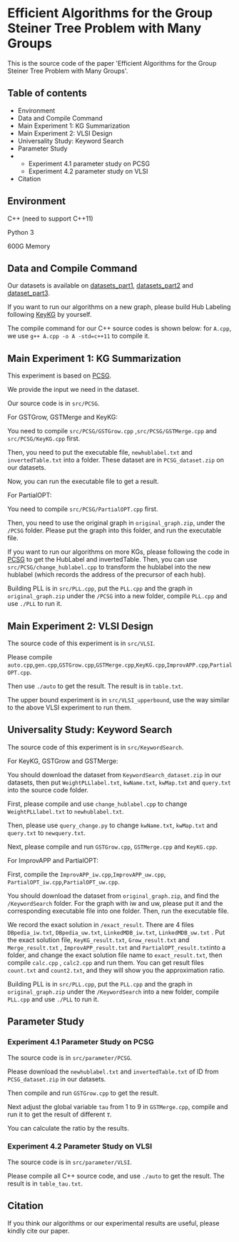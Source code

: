# Efficient Algorithms for the Group Steiner Tree Problem with Many Groups

This is the source code of the paper 'Efficient Algorithms for the Group Steiner Tree Problem with Many Groups'.

## Table of contents

- Environment
- Data and Compile Command
- Main Experiment 1: KG Summarization
- Main Experiment 2: VLSI Design
- Universality Study: Keyword Search
- Parameter Study
- - Experiment 4.1 parameter study on PCSG
  - Experiment 4.2 parameter study on VLSI
- Citation

## Environment

C++ (need to support C++11)

Python 3

600G Memory

## Data and Compile Command

Our datasets is available on [datasets_part1](https://doi.org/10.6084/m9.figshare.24306124.v1), [datasets_part2](https://doi.org/10.6084/m9.figshare.24307114.v1) and [dataset_part3](https://doi.org/10.6084/m9.figshare.25941478.v1).

If you want to run our algorithms on a new graph, please build Hub Labeling following [KeyKG](https://github.com/nju-websoft/KeyKG "KeyKG") by yourself.

The compile command for our C++ source codes is shown below: for `A.cpp`, we use `g++ A.cpp -o A -std=c++11` to compile it.

## Main Experiment 1: KG Summarization

This experiment is based on [PCSG](https://github.com/nju-websoft/PCSG "PCSG").

We provide the input we need in the dataset. 

Our source code is in  `src/PCSG`. 

For GSTGrow, GSTMerge and KeyKG:

You need to compile `src/PCSG/GSTGrow.cpp` ,`src/PCSG/GSTMerge.cpp` and  `src/PCSG/KeyKG.cpp` first. 

Then, you need to put the executable file, `newhublabel.txt` and `invertedTable.txt` into a folder. These dataset are in `PCSG_dataset.zip` on our datasets.

Now, you can run the executable file to get a result.

For PartialOPT:

You need to compile `src/PCSG/PartialOPT.cpp` first.

Then, you need to use the original graph in `original_graph.zip`, under the `/PCSG` folder. Please put the graph into this folder, and run the executable file.

If you want to run our algorithms on more KGs, please following the code in [PCSG](https://github.com/nju-websoft/PCSG "PCSG") to get the HubLabel and invertedTable. Then, you can use `src/PCSG/change_hublabel.cpp` to transform the hublabel into the new hublabel (which records the address of the precursor of each hub).

Building PLL is in `src/PLL.cpp`, put the `PLL.cpp` and the graph in `original_graph.zip` under the `/PCSG` into a new folder, compile `PLL.cpp` and use `./PLL` to run it.

## Main Experiment 2: VLSI Design

The source code of this experiment is in `src/VLSI`.

Please compile `auto.cpp`,`gen.cpp`,`GSTGrow.cpp`,`GSTMerge.cpp`,`KeyKG.cpp`,`ImprovAPP.cpp`,`PartialOPT.cpp`.

Then use `./auto` to get the result. The result is in `table.txt`.

The upper bound experiment is in `src/VLSI_upperbound`, use the way similar to the above VLSI experiment to run them.

## Universality Study: Keyword Search

The source code of this experiment is in `src/KeywordSearch`.

For KeyKG, GSTGrow and GSTMerge:

You should  download the dataset from `KeywordSearch_dataset.zip` in our datasets, then put `WeightPLLlabel.txt`, `kwName.txt`, `kwMap.txt` and `query.txt` into the source code folder.

First, please compile and use `change_hublabel.cpp` to change `WeightPLLlabel.txt` to `newhublabel.txt`.

Then, please use `query_change.py` to change `kwName.txt`, `kwMap.txt` and `query.txt` to `newquery.txt`.

Next, please compile and run `GSTGrow.cpp`, `GSTMerge.cpp` and `KeyKG.cpp`. 

For ImprovAPP and PartialOPT:

First, compile the `ImprovAPP_iw.cpp`,`ImprovAPP_uw.cpp`, `PartialOPT_iw.cpp`,`PartialOPT_uw.cpp`.

You should download the dataset from `original_graph.zip`, and find the `/KeywordSearch` folder. For the graph with iw and uw, please put it and the corresponding executable file into one folder. Then, run the executable file.

We record the exact solution in `/exact_result`. There are 4 files `DBpedia_iw.txt`, `DBpedia_uw.txt`, `LinkedMDB_iw.txt`, `LinkedMDB_uw.txt` . Put the exact solution file, `KeyKG_result.txt`, `Grow_result.txt` and `Merge_result.txt` , `ImprovAPP_result.txt` and `PartialOPT_result.txt`into a folder, and change the exact solution file name to `exact_result.txt`, then compile `calc.cpp` , `calc2.cpp` and run them. You can get result files `count.txt` and `count2.txt`, and they will show you the approximation ratio.

Building PLL is in `src/PLL.cpp`, put the `PLL.cpp` and the graph in `original_graph.zip` under the `/KeywordSearch` into a new folder, compile `PLL.cpp` and use `./PLL` to run it.

## Parameter Study

### Experiment 4.1 Parameter Study on PCSG

The source code is in `src/parameter/PCSG`.

Please download the `newhublabel.txt` and `invertedTable.txt` of ID from `PCSG_dataset.zip` in our datasets.

Then compile and run `GSTGrow.cpp` to get the result.

Next adjust the global variable `tau` from 1 to 9 in `GSTMerge.cpp`, compile and run it to get the result of different $\tau$.

You can calculate the ratio by the results.

### Experiment 4.2 Parameter Study on VLSI

The source code is in `src/parameter/VLSI`.

Please compile all C++ source code, and use `./auto` to get the result. The result is in `table_tau.txt`.

## Citation

If you think our algorithms or our experimental results are useful, please kindly cite our paper.



